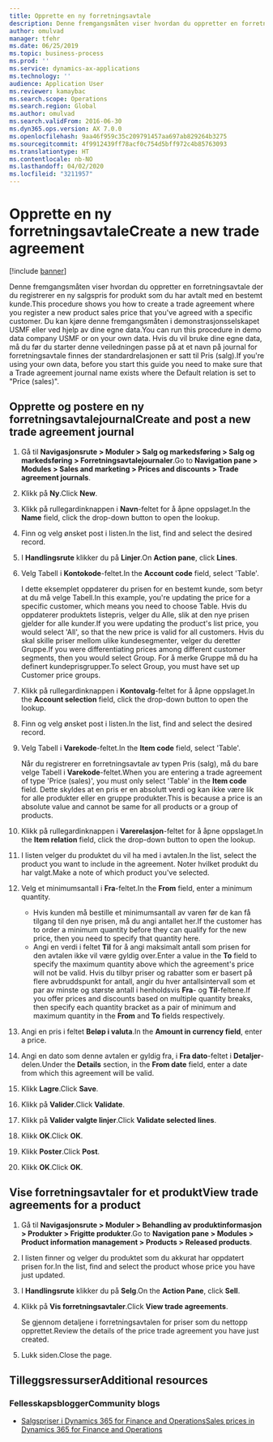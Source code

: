 ```yaml
---
title: Opprette en ny forretningsavtale
description: Denne fremgangsmåten viser hvordan du oppretter en forretningsavtale der du registrerer en ny salgspris for produkt som du har avtalt med en bestemt kunde.
author: omulvad
manager: tfehr
ms.date: 06/25/2019
ms.topic: business-process
ms.prod: ''
ms.service: dynamics-ax-applications
ms.technology: ''
audience: Application User
ms.reviewer: kamaybac
ms.search.scope: Operations
ms.search.region: Global
ms.author: omulvad
ms.search.validFrom: 2016-06-30
ms.dyn365.ops.version: AX 7.0.0
ms.openlocfilehash: 9aa46f959c35c209791457aa697ab829264b3275
ms.sourcegitcommit: 4f9912439ff78acf0c754d5bff972c4b85763093
ms.translationtype: HT
ms.contentlocale: nb-NO
ms.lasthandoff: 04/02/2020
ms.locfileid: "3211957"
---
```

# <a name="create-a-new-trade-agreement"></a><span data-ttu-id="87539-103">Opprette en ny forretningsavtale</span><span class="sxs-lookup"><span data-stu-id="87539-103">Create a new trade agreement</span></span>

[!include [banner](../../includes/banner.md)]

<span data-ttu-id="87539-104">Denne fremgangsmåten viser hvordan du oppretter en forretningsavtale der du registrerer en ny salgspris for produkt som du har avtalt med en bestemt kunde.</span><span class="sxs-lookup"><span data-stu-id="87539-104">This procedure shows you how to create a trade agreement where you register a new product sales price that you've agreed with a specific customer.</span></span> <span data-ttu-id="87539-105">Du kan kjøre denne fremgangsmåten i demonstrasjonsselskapet USMF eller ved hjelp av dine egne data.</span><span class="sxs-lookup"><span data-stu-id="87539-105">You can run this procedure in demo data company USMF or on your own data.</span></span> <span data-ttu-id="87539-106">Hvis du vil bruke dine egne data, må du før du starter denne veiledningen passe på at et navn på journal for forretningsavtale finnes der standardrelasjonen er satt til Pris (salg).</span><span class="sxs-lookup"><span data-stu-id="87539-106">If you're using your own data, before you start this guide you need to make sure that a Trade agreement journal name exists where the Default relation is set to "Price (sales)".</span></span>


## <a name="create-and-post-a-new-trade-agreement-journal"></a><span data-ttu-id="87539-107">Opprette og postere en ny forretningsavtalejournal</span><span class="sxs-lookup"><span data-stu-id="87539-107">Create and post a new trade agreement journal</span></span>
1. <span data-ttu-id="87539-108">Gå til **Navigasjonsrute > Moduler > Salg og markedsføring > Salg og markedsføring > Forretningsavtalejournaler**.</span><span class="sxs-lookup"><span data-stu-id="87539-108">Go to **Navigation pane > Modules > Sales and marketing > Prices and discounts > Trade agreement journals**.</span></span>
2. <span data-ttu-id="87539-109">Klikk på **Ny**.</span><span class="sxs-lookup"><span data-stu-id="87539-109">Click **New**.</span></span>
3. <span data-ttu-id="87539-110">Klikk på rullegardinknappen i **Navn**-feltet for å åpne oppslaget.</span><span class="sxs-lookup"><span data-stu-id="87539-110">In the **Name** field, click the drop-down button to open the lookup.</span></span>
4. <span data-ttu-id="87539-111">Finn og velg ønsket post i listen.</span><span class="sxs-lookup"><span data-stu-id="87539-111">In the list, find and select the desired record.</span></span>
5. <span data-ttu-id="87539-112">I **Handlingsrute** klikker du på **Linjer**.</span><span class="sxs-lookup"><span data-stu-id="87539-112">On **Action pane**, click **Lines**.</span></span>
6. <span data-ttu-id="87539-113">Velg Tabell i **Kontokode**-feltet.</span><span class="sxs-lookup"><span data-stu-id="87539-113">In the **Account code** field, select 'Table'.</span></span>
    
    <span data-ttu-id="87539-114">I dette eksemplet oppdaterer du prisen for en bestemt kunde, som betyr at du må velge Tabell.</span><span class="sxs-lookup"><span data-stu-id="87539-114">In this example, you're updating the price for a specific customer, which means you need to choose Table.</span></span> <span data-ttu-id="87539-115">Hvis du oppdaterer produktets listepris, velger du Alle, slik at den nye prisen gjelder for alle kunder.</span><span class="sxs-lookup"><span data-stu-id="87539-115">If you were updating the product's list price, you would select 'All', so that the new price is valid for all customers.</span></span> <span data-ttu-id="87539-116">Hvis du skal skille priser mellom ulike kundesegmenter, velger du deretter Gruppe.</span><span class="sxs-lookup"><span data-stu-id="87539-116">If you were differentiating prices among different customer segments, then you would select Group.</span></span> <span data-ttu-id="87539-117">For å merke Gruppe må du ha definert kundeprisgrupper.</span><span class="sxs-lookup"><span data-stu-id="87539-117">To select Group, you must have set up Customer price groups.</span></span>  

7. <span data-ttu-id="87539-118">Klikk på rullegardinknappen i **Kontovalg**-feltet for å åpne oppslaget.</span><span class="sxs-lookup"><span data-stu-id="87539-118">In the **Account selection** field, click the drop-down button to open the lookup.</span></span>
8. <span data-ttu-id="87539-119">Finn og velg ønsket post i listen.</span><span class="sxs-lookup"><span data-stu-id="87539-119">In the list, find and select the desired record.</span></span>
9. <span data-ttu-id="87539-120">Velg Tabell i **Varekode**-feltet.</span><span class="sxs-lookup"><span data-stu-id="87539-120">In the **Item code** field, select 'Table'.</span></span>
    
    <span data-ttu-id="87539-121">Når du registrerer en forretningsavtale av typen Pris (salg), må du bare velge Tabell i **Varekode**-feltet.</span><span class="sxs-lookup"><span data-stu-id="87539-121">When you are entering a trade agreement of type 'Price (sales)', you must only select 'Table' in the **Item code** field.</span></span> <span data-ttu-id="87539-122">Dette skyldes at en pris er en absolutt verdi og kan ikke være lik for alle produkter eller en gruppe produkter.</span><span class="sxs-lookup"><span data-stu-id="87539-122">This is because a price is an absolute value and cannot be same for all products or a group of products.</span></span>
    
10. <span data-ttu-id="87539-123">Klikk på rullegardinknappen i **Varerelasjon**-feltet for å åpne oppslaget.</span><span class="sxs-lookup"><span data-stu-id="87539-123">In the **Item relation** field, click the drop-down button to open the lookup.</span></span>
11. <span data-ttu-id="87539-124">I listen velger du produktet du vil ha med i avtalen.</span><span class="sxs-lookup"><span data-stu-id="87539-124">In the list, select the product you want to include in the agreement.</span></span> <span data-ttu-id="87539-125">Noter hvilket produkt du har valgt.</span><span class="sxs-lookup"><span data-stu-id="87539-125">Make a note of which product you've selected.</span></span>  
12. <span data-ttu-id="87539-126">Velg et minimumsantall i **Fra**-feltet.</span><span class="sxs-lookup"><span data-stu-id="87539-126">In the **From** field, enter a minimum quantity.</span></span>
    - <span data-ttu-id="87539-127">Hvis kunden må bestille et minimumsantall av varen før de kan få tilgang til den nye prisen, må du angi antallet her.</span><span class="sxs-lookup"><span data-stu-id="87539-127">If the customer has to order a minimum quantity before they can qualify for the new price, then you need to specify that quantity here.</span></span>  
    - <span data-ttu-id="87539-128">Angi en verdi i feltet **Til** for å angi maksimalt antall som prisen for den avtalen ikke vil være gyldig over.</span><span class="sxs-lookup"><span data-stu-id="87539-128">Enter a value in the **To** field to specify the maximum quantity above which the agreement's price will not be valid.</span></span> <span data-ttu-id="87539-129">Hvis du tilbyr priser og rabatter som er basert på flere avbruddspunkt for antall, angir du hver antallsintervall som et par av minste og største antall i henholdsvis **Fra**- og **Til**-feltene.</span><span class="sxs-lookup"><span data-stu-id="87539-129">If you offer prices and discounts based on multiple quantity breaks, then specify each quantity bracket as a pair of minimum and maximum quantity in the **From** and **To** fields respectively.</span></span>
13. <span data-ttu-id="87539-130">Angi en pris i feltet **Beløp i valuta**.</span><span class="sxs-lookup"><span data-stu-id="87539-130">In the **Amount in currency field**, enter a price.</span></span>
14. <span data-ttu-id="87539-131">Angi en dato som denne avtalen er gyldig fra, i **Fra dato**-feltet i **Detaljer**-delen.</span><span class="sxs-lookup"><span data-stu-id="87539-131">Under the **Details** section, in the **From date** field, enter a date from which this agreement will be valid.</span></span>
15. <span data-ttu-id="87539-132">Klikk **Lagre**.</span><span class="sxs-lookup"><span data-stu-id="87539-132">Click **Save**.</span></span>
16. <span data-ttu-id="87539-133">Klikk på **Valider**.</span><span class="sxs-lookup"><span data-stu-id="87539-133">Click **Validate**.</span></span>
17. <span data-ttu-id="87539-134">Klikk på **Valider valgte linjer**.</span><span class="sxs-lookup"><span data-stu-id="87539-134">Click **Validate selected lines**.</span></span>
18. <span data-ttu-id="87539-135">Klikk **OK**.</span><span class="sxs-lookup"><span data-stu-id="87539-135">Click **OK**.</span></span>
19. <span data-ttu-id="87539-136">Klikk **Poster**.</span><span class="sxs-lookup"><span data-stu-id="87539-136">Click **Post**.</span></span>
20. <span data-ttu-id="87539-137">Klikk **OK**.</span><span class="sxs-lookup"><span data-stu-id="87539-137">Click **OK**.</span></span>

## <a name="view-trade-agreements-for-a-product"></a><span data-ttu-id="87539-138">Vise forretningsavtaler for et produkt</span><span class="sxs-lookup"><span data-stu-id="87539-138">View trade agreements for a product</span></span>
1. <span data-ttu-id="87539-139">Gå til **Navigasjonsrute > Moduler > Behandling av produktinformasjon > Produkter > Frigitte produkter**.</span><span class="sxs-lookup"><span data-stu-id="87539-139">Go to **Navigation pane > Modules > Product information management > Products > Released products**.</span></span>
2. <span data-ttu-id="87539-140">I listen finner og velger du produktet som du akkurat har oppdatert prisen for.</span><span class="sxs-lookup"><span data-stu-id="87539-140">In the list, find and select the product whose price you have just updated.</span></span>
3. <span data-ttu-id="87539-141">I **Handlingsrute** klikker du på **Selg**.</span><span class="sxs-lookup"><span data-stu-id="87539-141">On the **Action Pane**, click **Sell**.</span></span>
4. <span data-ttu-id="87539-142">Klikk på **Vis forretningsavtaler**.</span><span class="sxs-lookup"><span data-stu-id="87539-142">Click **View trade agreements**.</span></span>
    
    <span data-ttu-id="87539-143">Se gjennom detaljene i forretningsavtalen for priser som du nettopp opprettet.</span><span class="sxs-lookup"><span data-stu-id="87539-143">Review the details of the price trade agreement you have just created.</span></span>    

5. <span data-ttu-id="87539-144">Lukk siden.</span><span class="sxs-lookup"><span data-stu-id="87539-144">Close the page.</span></span>

## <a name="additional-resources"></a><span data-ttu-id="87539-145">Tilleggsressurser</span><span class="sxs-lookup"><span data-stu-id="87539-145">Additional resources</span></span>
### <a name="community-blogs"></a><span data-ttu-id="87539-146">Fellesskapsblogger</span><span class="sxs-lookup"><span data-stu-id="87539-146">Community blogs</span></span>
- [<span data-ttu-id="87539-147">Salgspriser i Dynamics 365 for Finance and Operations</span><span class="sxs-lookup"><span data-stu-id="87539-147">Sales prices in Dynamics 365 for Finance and Operations</span></span>](https://financefunction.tech/2018/11/14/sales-prices-in-dynamics-365-for-finance-and-operations/#sales_price_in_trade_agreements)

